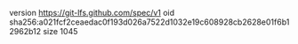 version https://git-lfs.github.com/spec/v1
oid sha256:a021fcf2ceaedac0f193d026a7522d1032e19c608928cb2628e01f6b12962b12
size 1045
